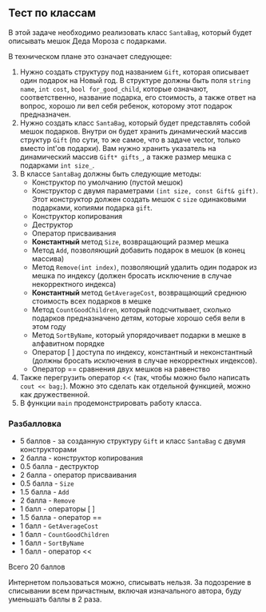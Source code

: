 ## Тест по классам

В этой задаче необходимо реализовать класс ``SantaBag``, который будет описывать мешок Деда Мороза с подарками.

В техническом плане это означает следующее:

1. Нужно создать структуру под названием ``Gift``, которая описывает один подарок на Новый год. В структуре должны быть поля ``string name``, ``int cost``, ``bool for_good_child``, которые означают, соответственно, название подарка, его стоимость, а также ответ на вопрос, хорошо ли вел себя ребенок, которому этот подарок предназначен.
2. Нужно создать класс ``SantaBag``, который будет представлять собой мешок подарков. Внутри он будет хранить динамический массив структур ``Gift`` (по сути, то же самое, что в задаче vector, только вместо int'ов подарки). Вам нужно хранить указатель на динамический массив ``Gift* gifts_``, а также размер мешка с подарками ``int size_``.
3. В классе ``SantaBag`` должны быть следующие методы:
    - Конструктор по умолчанию (пустой мешок)
    - Конструктор с двумя параметрами ``(int size, const Gift& gift)``. Этот конструктор должен создать мешок с ``size`` одинаковыми подарками, копиями подарка ``gift``.
    - Конструктор копирования
    - Деструктор
    - Оператор присваивания
    - **Константный** метод ``Size``, возвращающий размер мешка
    - Метод ``Add``, позволяющий добавить подарок в мешок (в конец массива)
    - Метод ``Remove(int index)``, позволяющий удалить один подарок из мешка по индексу (должен бросать исключение в случае некорректного индекса)
    - **Константный** метод ``GetAverageCost``, возвращающий среднюю стоимость всех подарков в мешке
    - Метод ``CountGoodChildren``, который подсчитывает, сколько подарков предназначено детям, которые хорошо себя вели в этом году
    - Метод ``SortByName``,  который упорядочивает подарки в мешке в алфавитном порядке
    - Оператор [ ] доступа по индексу, константный и неконстантный (должны бросать исключения в случае некорректных индексов).
    - Оператор == сравнения двух мешков на равенство
4. Также перегрузить оператор << (так, чтобы можно было написать ``cout << bag;``). Можно это сделать как отдельной функцией, можно как дружественной.
5. В функции ``main`` продемонстрировать работу класса.

### Разбалловка
- 5 баллов - за созданную структуру ``Gift`` и класс ``SantaBag`` с двумя конструкторами
- 2 балла - конструктор копирования
- 0.5 балла - деструктор
- 2 балла - оператор присваивания
- 0.5 балла - ``Size``
- 1.5 балла - ``Add``
- 2 балла - ``Remove``
- 1 балл - операторы [ ]
- 1.5 балла - оператор ==
- 1 балл - ``GetAverageCost``
- 1 балл - ``CountGoodChildren``
- 1 балл - ``SortByName``
- 1 балл - оператор <<

Всего 20 баллов

Интернетом пользоваться можно, списывать нельзя. За подозрение в списывании всем причастным, включая изначального автора, буду уменьшать баллы в 2 раза.
